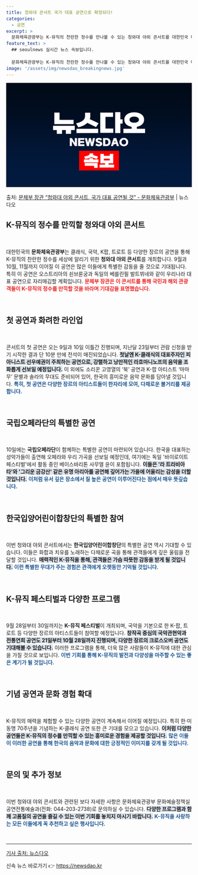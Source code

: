 ```yaml
---
title: 청와대 콘서트 국가 대표 공연으로 확정되다!
categories:
  - 공연
excerpt: >
  문화체육관광부는 K-뮤직의 찬란한 정수를 만나볼 수 있는 청와대 야외 콘서트를 대한민국 대표 공연으로 브랜드…
feature_text: >
  ## seoulnews 실시간 뉴스 속보입니다.

  문화체육관광부는 K-뮤직의 찬란한 정수를 만나볼 수 있는 청와대 야외 콘서트를 대한민국 대표 공연으로 브랜드…
image: '/assets/img/newsdao_breakingnews.jpg'
---
```


![뉴스다오 속보](/assets/img/newsdao_breakingnews.jpg)

<p>출처: <a href="https://newsdao.kr/1818" rel="dofollow">문체부 장관 “청와대 야외 콘서트, 국가 대표 공연될 것” - 문화체육관광부</a> | 뉴스다오</p>

<h2 data-ke-size="size26">K-뮤직의 정수를 만끽할 청와대 야외 콘서트</h2>

<p data-ke-size="size16">&nbsp;</p>

대한민국의 <b>문화체육관광부</b>는 클래식, 국악, K팝, 트로트 등 다양한 장르의 공연을 통해 K-뮤직의 찬란한 정수를 세상에 알리기 위한 <b>청와대 야외 콘서트</b>를 개최합니다. 9월과 10월, 11월까지 이어질 이 공연은 많은 이들에게 특별한 감동을 줄 것으로 기대됩니다. 특히 이 공연은 오스트리아의 쇤브룬궁과 독일의 베를린필 발트뷔네와 같이 우리나라 대표 공연으로 자리매김할 계획입니다. <b><span style="color: #ee2323;">문체부 장관은 이 콘서트를 통해 국민과 해외 관광객들이 K-뮤직의 정수를 만끽할 것을 바라며 기대감을 표명했습니다.</span></b> 

<p data-ke-size="size16">&nbsp;</p>

<h2 data-ke-size="size26">첫 공연과 화려한 라인업</h2>

<p data-ke-size="size16">&nbsp;</p>

콘서트의 첫 공연은 오는 9일과 10일 이틀간 진행되며, 지난달 23일부터 관람 신청을 받기 시작한 결과 단 10분 만에 전석이 매진되었습니다. <b><span style="background-color: #21538527;">첫날엔 K-클래식의 대표주자인 피아니스트 선우예권이 주최하는 공연으로, 강렬하고 낭만적인 라흐마니노프의 음악을 조화롭게 선보일 예정입니다.</span></b> 이 외에도 소리꾼 고영열의 ‘북’ 공연과 K-팝 아티스트 ‘마마무’ 문별과 솔라의 무대도 준비되어 있어, 한국의 흥미로운 음악 문화를 담아낼 것입니다. <b><span style="color: #1a5490;">특히, 첫 공연은 다양한 장르의 아티스트들이 한자리에 모여, 다채로운 볼거리를 제공합니다.</span></b>

<p data-ke-size="size16">&nbsp;</p>

<h2 data-ke-size="size26">국립오페라단의 특별한 공연</h2>

<p data-ke-size="size16">&nbsp;</p>

10일에는 <b>국립오페라단</b>이 함께하는 특별한 공연이 마련되어 있습니다. 한국을 대표하는 성악가들이 출연해 오페라와 우리 가곡을 선보일 예정인데, 여기에는 독일 '바이로이트 페스티벌'에서 활동 중인 베이스바리톤 사무엘 윤이 포함됩니다. <b><span style="background-color: #21538527;">이들은 '라 트라비아타'와 '그리운 금강산' 같은 유명 아리아를 공연해 깊어가는 가을에 어울리는 감성을 더할 것입니다.</span></b> <b><span style="color: #1a5490;">이처럼 유서 깊은 장소에서 질 높은 공연이 이루어진다는 점에서 매우 뜻깊습니다.</span></b>

<p data-ke-size="size16">&nbsp;</p>

<h2 data-ke-size="size26">한국입양어린이합창단의 특별한 참여</h2>

<p data-ke-size="size16">&nbsp;</p>

이번 청와대 야외 콘서트에서는 <b>한국입양어린이합창단</b>의 특별한 공연 역시 기대할 수 있습니다. 이들은 화합과 치유를 노래하는 다채로운 곡을 통해 관객들에게 깊은 울림을 전달할 것입니다. <b><span style="background-color: #21538527;">매력적인 K-뮤직을 통해, 관객들은 가슴 따뜻한 감동을 받게 될 것입니다.</span></b> <b><span style="color: #1a5490;">이런 특별한 무대가 주는 경험은 관객에게 오랫동안 기억될 것입니다.</span></b>

<p data-ke-size="size16">&nbsp;</p>

<h2 data-ke-size="size26">K-뮤직 페스티벌과 다양한 프로그램</h2>

<p data-ke-size="size16">&nbsp;</p>

9월 28일부터 30일까지는 <b>K-뮤직 페스티벌</b>이 개최되며, 국악을 기본으로 한 K-팝, 트로트 등 다양한 장르의 아티스트들이 참여할 예정입니다. <b><span style="background-color: #21538527;">창작곡 중심의 국악관현악과 전통연희 공연도 21일부터 10월 28일까지 진행되며, 다양한 장르의 크로스오버 공연도 기대해볼 수 있습니다.</span></b> 이러한 프로그램을 통해, 더욱 많은 사람들이 K-뮤직에 대한 관심을 가질 것으로 보입니다. <b><span style="color: #1a5490;">이번 기회를 통해 K-뮤직의 발전과 다양성을 마주할 수 있는 좋은 계기가 될 것입니다.</span></b>

<p data-ke-size="size16">&nbsp;</p>

<h2 data-ke-size="size26">기념 공연과 문화 경험 확대</h2>

<p data-ke-size="size16">&nbsp;</p>

K-뮤직의 매력을 체험할 수 있는 다양한 공연이 계속해서 이어질 예정입니다. 특히 한·미동맹 70주년을 기념하는 K-클래식 공연 또한 큰 기대를 모으고 있습니다. <b><span style="background-color: #21538527;">이처럼 다양한 공연들은 K-뮤직의 정수를 만끽할 수 있는 흥미로운 경험을 제공할 것입니다.</span></b> <b><span style="color: #1a5490;">많은 이들이 이러한 공연을 통해 한국의 음악과 문화에 대한 긍정적인 이미지를 갖게 될 것입니다.</span></b>

<p data-ke-size="size16">&nbsp;</p>

<h2 data-ke-size="size26">문의 및 추가 정보</h2>

<p data-ke-size="size16">&nbsp;</p>

이번 청와대 야외 콘서트와 관련된 보다 자세한 사항은 문화체육관광부 문화예술정책실 공연전통예술과(전화: 044-203-2738)로 문의하실 수 있습니다. <b><span style="background-color: #21538527;">다양한 프로그램과 함께 고품질의 공연을 즐길 수 있는 이번 기회를 놓치지 마시기 바랍니다.</span></b> <b><span style="color: #1a5490;">K-뮤직을 사랑하는 모든 이들에게 꼭 추천하고 싶은 행사입니다.</span></b>

<p data-ke-size="size16">&nbsp;</p>

<hr />

<p data-ke-size="size16"><a href="https://newsdao.kr/1818" target="_blank">기사 출처: 뉴스다오</a></p> 

신속 뉴스 바로가기 👉 <a href="https://newsdao.kr" rel="dofollow">https://newsdao.kr</a>


